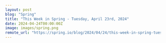 ```yaml
---
layout: post
blog: "Spring"
title: "This Week in Spring - Tuesday, April 23rd, 2024"
date: 2024-04-24T00:00:00Z
image: images/spring.png
remote_url: "https://spring.io/blog/2024/04/24/this-week-in-spring-tuesday-april-23rd-2024"
---
```

